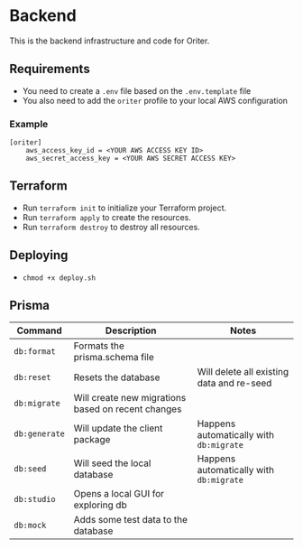 # Backend

This is the backend infrastructure and code for Oriter.

## Requirements

- You need to create a `.env` file based on the `.env.template` file
- You also need to add the `oriter` profile to your local AWS configuration

### Example

```
[oriter]
    aws_access_key_id = <YOUR AWS ACCESS KEY ID>
    aws_secret_access_key = <YOUR AWS SECRET ACCESS KEY>
```

## Terraform

- Run `terraform init` to initialize your Terraform project.
- Run `terraform apply` to create the resources.
- Run `terraform destroy` to destroy all resources.

## Deploying

- `chmod +x deploy.sh`

## Prisma

| Command       | Description                                        | Notes                                     |
| ------------- | -------------------------------------------------- | ----------------------------------------- |
| `db:format`   | Formats the prisma.schema file                     |                                           |
| `db:reset`    | Resets the database                                | Will delete all existing data and re-seed |
| `db:migrate`  | Will create new migrations based on recent changes |                                           |
| `db:generate` | Will update the client package                     | Happens automatically with `db:migrate`   |
| `db:seed`     | Will seed the local database                       | Happens automatically with `db:migrate`   |
| `db:studio`   | Opens a local GUI for exploring db                 |                                           |
| `db:mock`     | Adds some test data to the database                |                                           |
